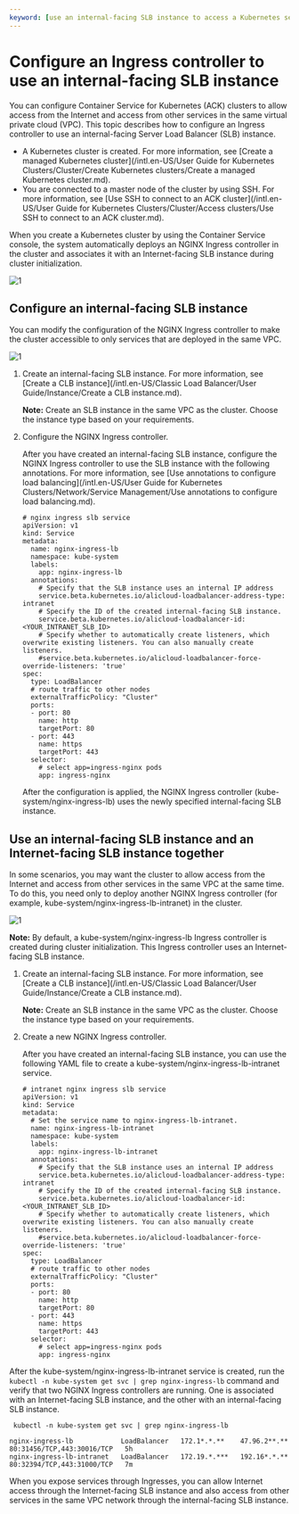 ```yaml
---
keyword: [use an internal-facing SLB instance to access a Kubernetes service, Ingress controller]
---
```


# Configure an Ingress controller to use an internal-facing SLB instance

You can configure Container Service for Kubernetes \(ACK\) clusters to allow access from the Internet and access from other services in the same virtual private cloud \(VPC\). This topic describes how to configure an Ingress controller to use an internal-facing Server Load Balancer \(SLB\) instance.

-   A Kubernetes cluster is created. For more information, see [Create a managed Kubernetes cluster](/intl.en-US/User Guide for Kubernetes Clusters/Cluster/Create Kubernetes clusters/Create a managed Kubernetes cluster.md).
-   You are connected to a master node of the cluster by using SSH. For more information, see [Use SSH to connect to an ACK cluster](/intl.en-US/User Guide for Kubernetes Clusters/Cluster/Access clusters/Use SSH to connect to an ACK cluster.md).

When you create a Kubernetes cluster by using the Container Service console, the system automatically deploys an NGINX Ingress controller in the cluster and associates it with an Internet-facing SLB instance during cluster initialization.

![1](https://static-aliyun-doc.oss-accelerate.aliyuncs.com/assets/img/en-US/1836858951/p81310.png)

## Configure an internal-facing SLB instance

You can modify the configuration of the NGINX Ingress controller to make the cluster accessible to only services that are deployed in the same VPC.

![1](https://static-aliyun-doc.oss-accelerate.aliyuncs.com/assets/img/en-US/2836858951/p81311.png)

1.  Create an internal-facing SLB instance. For more information, see [Create a CLB instance](/intl.en-US/Classic Load Balancer/User Guide/Instance/Create a CLB instance.md).

    **Note:** Create an SLB instance in the same VPC as the cluster. Choose the instance type based on your requirements.

2.  Configure the NGINX Ingress controller.

    After you have created an internal-facing SLB instance, configure the NGINX Ingress controller to use the SLB instance with the following annotations. For more information, see [Use annotations to configure load balancing](/intl.en-US/User Guide for Kubernetes Clusters/Network/Service Management/Use annotations to configure load balancing.md).

    ```
    # nginx ingress slb service
    apiVersion: v1
    kind: Service
    metadata:
      name: nginx-ingress-lb
      namespace: kube-system
      labels:
        app: nginx-ingress-lb
      annotations:
        # Specify that the SLB instance uses an internal IP address 
        service.beta.kubernetes.io/alicloud-loadbalancer-address-type: intranet
        # Specify the ID of the created internal-facing SLB instance. 
        service.beta.kubernetes.io/alicloud-loadbalancer-id: <YOUR_INTRANET_SLB_ID>
        # Specify whether to automatically create listeners, which overwrite existing listeners. You can also manually create listeners. 
        #service.beta.kubernetes.io/alicloud-loadbalancer-force-override-listeners: 'true'
    spec:
      type: LoadBalancer
      # route traffic to other nodes
      externalTrafficPolicy: "Cluster"
      ports:
      - port: 80
        name: http
        targetPort: 80
      - port: 443
        name: https
        targetPort: 443
      selector:
        # select app=ingress-nginx pods
        app: ingress-nginx
    ```

    After the configuration is applied, the NGINX Ingress controller \(kube-system/nginx-ingress-lb\) uses the newly specified internal-facing SLB instance.


## Use an internal-facing SLB instance and an Internet-facing SLB instance together

In some scenarios, you may want the cluster to allow access from the Internet and access from other services in the same VPC at the same time. To do this, you need only to deploy another NGINX Ingress controller \(for example, kube-system/nginx-ingress-lb-intranet\) in the cluster.

![1](https://static-aliyun-doc.oss-accelerate.aliyuncs.com/assets/img/en-US/2836858951/p81334.png)

**Note:** By default, a kube-system/nginx-ingress-lb Ingress controller is created during cluster initialization. This Ingress controller uses an Internet-facing SLB instance.

1.  Create an internal-facing SLB instance. For more information, see [Create a CLB instance](/intl.en-US/Classic Load Balancer/User Guide/Instance/Create a CLB instance.md).

    **Note:** Create an SLB instance in the same VPC as the cluster. Choose the instance type based on your requirements.

2.  Create a new NGINX Ingress controller.

    After you have created an internal-facing SLB instance, you can use the following YAML file to create a kube-system/nginx-ingress-lb-intranet service.

    ```
    # intranet nginx ingress slb service
    apiVersion: v1
    kind: Service
    metadata:
      # Set the service name to nginx-ingress-lb-intranet. 
      name: nginx-ingress-lb-intranet
      namespace: kube-system
      labels:
        app: nginx-ingress-lb-intranet
      annotations:
        # Specify that the SLB instance uses an internal IP address 
        service.beta.kubernetes.io/alicloud-loadbalancer-address-type: intranet
        # Specify the ID of the created internal-facing SLB instance. 
        service.beta.kubernetes.io/alicloud-loadbalancer-id: <YOUR_INTRANET_SLB_ID>
        # Specify whether to automatically create listeners, which overwrite existing listeners. You can also manually create listeners. 
        #service.beta.kubernetes.io/alicloud-loadbalancer-force-override-listeners: 'true'
    spec:
      type: LoadBalancer
      # route traffic to other nodes
      externalTrafficPolicy: "Cluster"
      ports:
      - port: 80
        name: http
        targetPort: 80
      - port: 443
        name: https
        targetPort: 443
      selector:
        # select app=ingress-nginx pods
        app: ingress-nginx
    ```


After the kube-system/nginx-ingress-lb-intranet service is created, run the `kubectl -n kube-system get svc | grep nginx-ingress-lb` command and verify that two NGINX Ingress controllers are running. One is associated with an Internet-facing SLB instance, and the other with an internal-facing SLB instance.

```
 kubectl -n kube-system get svc | grep nginx-ingress-lb
```

```
nginx-ingress-lb            LoadBalancer   172.1*.*.**    47.96.2**.**   80:31456/TCP,443:30016/TCP   5h
nginx-ingress-lb-intranet   LoadBalancer   172.19.*.***   192.16*.*.**   80:32394/TCP,443:31000/TCP   7m
```

When you expose services through Ingresses, you can allow Internet access through the Internet-facing SLB instance and also access from other services in the same VPC network through the internal-facing SLB instance.

